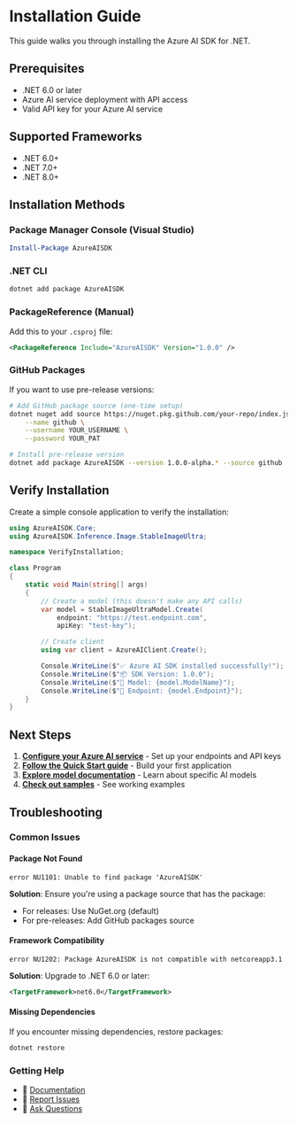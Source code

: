 # Installation Guide

This guide walks you through installing the Azure AI SDK for .NET.

## Prerequisites

- .NET 6.0 or later
- Azure AI service deployment with API access
- Valid API key for your Azure AI service

## Supported Frameworks

- .NET 6.0+
- .NET 7.0+
- .NET 8.0+

## Installation Methods

### Package Manager Console (Visual Studio)

```powershell
Install-Package AzureAISDK
```

### .NET CLI

```bash
dotnet add package AzureAISDK
```

### PackageReference (Manual)

Add this to your `.csproj` file:

```xml
<PackageReference Include="AzureAISDK" Version="1.0.0" />
```

### GitHub Packages

If you want to use pre-release versions:

```bash
# Add GitHub package source (one-time setup)
dotnet nuget add source https://nuget.pkg.github.com/your-repo/index.json \
    --name github \
    --username YOUR_USERNAME \
    --password YOUR_PAT

# Install pre-release version
dotnet add package AzureAISDK --version 1.0.0-alpha.* --source github
```

## Verify Installation

Create a simple console application to verify the installation:

```csharp
using AzureAISDK.Core;
using AzureAISDK.Inference.Image.StableImageUltra;

namespace VerifyInstallation;

class Program
{
    static void Main(string[] args)
    {
        // Create a model (this doesn't make any API calls)
        var model = StableImageUltraModel.Create(
            endpoint: "https://test.endpoint.com",
            apiKey: "test-key");

        // Create client
        using var client = AzureAIClient.Create();

        Console.WriteLine($"✅ Azure AI SDK installed successfully!");
        Console.WriteLine($"📦 SDK Version: 1.0.0");
        Console.WriteLine($"🎯 Model: {model.ModelName}");
        Console.WriteLine($"🔗 Endpoint: {model.Endpoint}");
    }
}
```

## Next Steps

1. **[Configure your Azure AI service](Configuration.md)** - Set up your endpoints and API keys
2. **[Follow the Quick Start guide](Quick-Start.md)** - Build your first application
3. **[Explore model documentation](models/)** - Learn about specific AI models
4. **[Check out samples](examples/Sample-Projects.md)** - See working examples

## Troubleshooting

### Common Issues

#### Package Not Found
```
error NU1101: Unable to find package 'AzureAISDK'
```

**Solution**: Ensure you're using a package source that has the package:
- For releases: Use NuGet.org (default)
- For pre-releases: Add GitHub packages source

#### Framework Compatibility
```
error NU1202: Package AzureAISDK is not compatible with netcoreapp3.1
```

**Solution**: Upgrade to .NET 6.0 or later:
```xml
<TargetFramework>net6.0</TargetFramework>
```

#### Missing Dependencies
If you encounter missing dependencies, restore packages:
```bash
dotnet restore
```

### Getting Help

- 📖 [Documentation](https://github.com/your-repo/AzureAISDK/wiki)
- 🐛 [Report Issues](https://github.com/your-repo/AzureAISDK/issues)
- 💬 [Ask Questions](https://github.com/your-repo/AzureAISDK/discussions) 